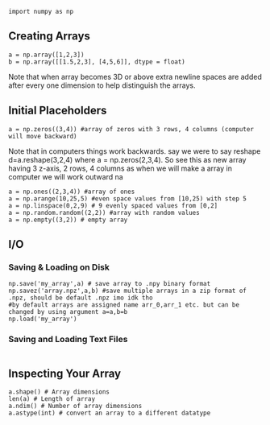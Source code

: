 ``` 
import numpy as np
```

## Creating Arrays
```
a = np.array([1,2,3])
b = np.array([[1.5,2,3], [4,5,6]], dtype = float)
```
Note that when array becomes 3D or above extra newline spaces are added after every one dimension to help distinguish the arrays.

## Initial Placeholders

```
a = np.zeros((3,4)) #array of zeros with 3 rows, 4 columns (computer will move backward)
```
Note that in computers things work backwards. say we were to say reshape d=a.reshape(3,2,4) where a = np.zeros(2,3,4). So see this as new array having 3 z-axis, 2 rows, 4 columns as when we will make a array in computer we will work outward na	
```
a = np.ones((2,3,4)) #array of ones
a = np.arange(10,25,5) #even space values from [10,25) with step 5
a = np.linspace(0,2,9) # 9 evenly spaced values from [0,2]
a = np.random.random((2,2)) #array with random values
a = np.empty((3,2)) # empty array
```
## I/O
### Saving & Loading on Disk
```
np.save('my_array',a) # save array to .npy binary format
np.savez('array.npz',a,b) #save multiple arrays in a zip format of .npz, should be default .npz imo idk tho
#by default arrays are assigned name arr_0,arr_1 etc. but can be changed by using argument a=a,b=b
np.load('my_array') 
```

### Saving and Loading Text Files
```
```
## Inspecting Your Array
```
a.shape() # Array dimensions
len(a) # Length of array
a.ndim() # Number of array dimensions
a.astype(int) # convert an array to a different datatype
```


